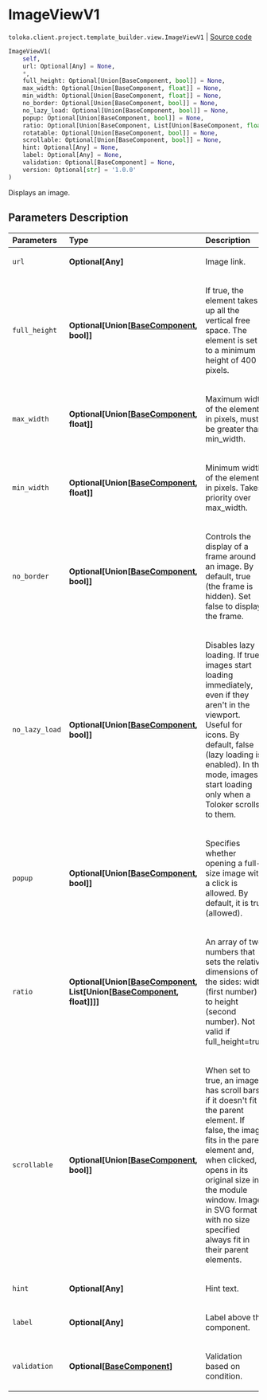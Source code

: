 # ImageViewV1
`toloka.client.project.template_builder.view.ImageViewV1` | [Source code](https://github.com/Toloka/toloka-kit/blob/v1.1.3/src/client/project/template_builder/view.py#L211)

```python
ImageViewV1(
    self,
    url: Optional[Any] = None,
    *,
    full_height: Optional[Union[BaseComponent, bool]] = None,
    max_width: Optional[Union[BaseComponent, float]] = None,
    min_width: Optional[Union[BaseComponent, float]] = None,
    no_border: Optional[Union[BaseComponent, bool]] = None,
    no_lazy_load: Optional[Union[BaseComponent, bool]] = None,
    popup: Optional[Union[BaseComponent, bool]] = None,
    ratio: Optional[Union[BaseComponent, List[Union[BaseComponent, float]]]] = None,
    rotatable: Optional[Union[BaseComponent, bool]] = None,
    scrollable: Optional[Union[BaseComponent, bool]] = None,
    hint: Optional[Any] = None,
    label: Optional[Any] = None,
    validation: Optional[BaseComponent] = None,
    version: Optional[str] = '1.0.0'
)
```

Displays an image.

## Parameters Description

| Parameters | Type | Description |
| :----------| :----| :-----------|
`url`|**Optional\[Any\]**|<p>Image link.</p>
`full_height`|**Optional\[Union\[[BaseComponent](toloka.client.project.template_builder.base.BaseComponent.md), bool\]\]**|<p>If true, the element takes up all the vertical free space. The element is set to a minimum height of 400 pixels.</p>
`max_width`|**Optional\[Union\[[BaseComponent](toloka.client.project.template_builder.base.BaseComponent.md), float\]\]**|<p>Maximum width of the element in pixels, must be greater than min_width.</p>
`min_width`|**Optional\[Union\[[BaseComponent](toloka.client.project.template_builder.base.BaseComponent.md), float\]\]**|<p>Minimum width of the element in pixels. Takes priority over max_width.</p>
`no_border`|**Optional\[Union\[[BaseComponent](toloka.client.project.template_builder.base.BaseComponent.md), bool\]\]**|<p>Controls the display of a frame around an image. By default, true (the frame is hidden). Set false to display the frame.</p>
`no_lazy_load`|**Optional\[Union\[[BaseComponent](toloka.client.project.template_builder.base.BaseComponent.md), bool\]\]**|<p>Disables lazy loading. If true, images start loading immediately, even if they aren&#x27;t in the viewport. Useful for icons. By default, false (lazy loading is enabled). In this mode, images start loading only when a Toloker scrolls to them.</p>
`popup`|**Optional\[Union\[[BaseComponent](toloka.client.project.template_builder.base.BaseComponent.md), bool\]\]**|<p>Specifies whether opening a full-size image with a click is allowed. By default, it is true (allowed).</p>
`ratio`|**Optional\[Union\[[BaseComponent](toloka.client.project.template_builder.base.BaseComponent.md), List\[Union\[[BaseComponent](toloka.client.project.template_builder.base.BaseComponent.md), float\]\]\]\]**|<p>An array of two numbers that sets the relative dimensions of the sides: width (first number) to height (second number). Not valid if full_height=true.</p>
`scrollable`|**Optional\[Union\[[BaseComponent](toloka.client.project.template_builder.base.BaseComponent.md), bool\]\]**|<p>When set to true, an image has scroll bars if it doesn&#x27;t fit in the parent element. If false, the image fits in the parent element and, when clicked, opens in its original size in the module window. Images in SVG format with no size specified always fit in their parent elements.</p>
`hint`|**Optional\[Any\]**|<p>Hint text.</p>
`label`|**Optional\[Any\]**|<p>Label above the component.</p>
`validation`|**Optional\[[BaseComponent](toloka.client.project.template_builder.base.BaseComponent.md)\]**|<p>Validation based on condition.</p>
